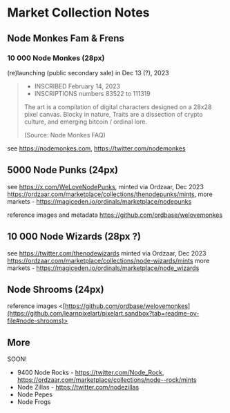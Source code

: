 # Market Collection Notes


## Node Monkes Fam & Frens

### 10 000 Node Monkes (28px)

(re)launching (public secondary sale) in Dec 13 (?), 2023  

> - INSCRIBED       February 14, 2023
> - INSCRIPTIONS    numbers 83522 to 111319
> 
> The art is a compilation of digital characters designed on a 28x28 pixel canvas.
>  Blocky in nature, Traits are a dissection of crypto culture, and emerging bitcoin / ordinal lore.
>
> (Source: Node Monkes FAQ)

see <https://nodemonkes.com>, <https://twitter.com/nodemonkes>

## 5000 Node Punks (24px)

see <https://x.com/WeLoveNodePunks>,
minted via Ordzaar, Dec 2023 <https://ordzaar.com/marketplace/collections/thenodepunks/mints>,
more markets - <https://magiceden.io/ordinals/marketplace/nodepunks>

reference images and metadata <https://github.com/ordbase/welovemonkes>

## 10 000 Node Wizards (28px ?)

see <https://twitter.com/thenodewizards>
minted via Ordzaar, Dec 2023 <https://ordzaar.com/marketplace/collections/node-wizards/mints>
more markets - <https://magiceden.io/ordinals/marketplace/node_wizards>

## Node Shrooms (24px)

reference images <[https://github.com/ordbase/welovemonkes](https://github.com/learnpixelart/pixelart.sandbox?tab=readme-ov-file#node-shrooms)>


## More

SOON!

- 9400 Node Rocks - <https://twitter.com/Node_Rock>, <https://ordzaar.com/marketplace/collections/node--rock/mints>
- Node Zillas  - <https://twitter.com/nodezillas>
- Node Pepes
- Node Frogs





